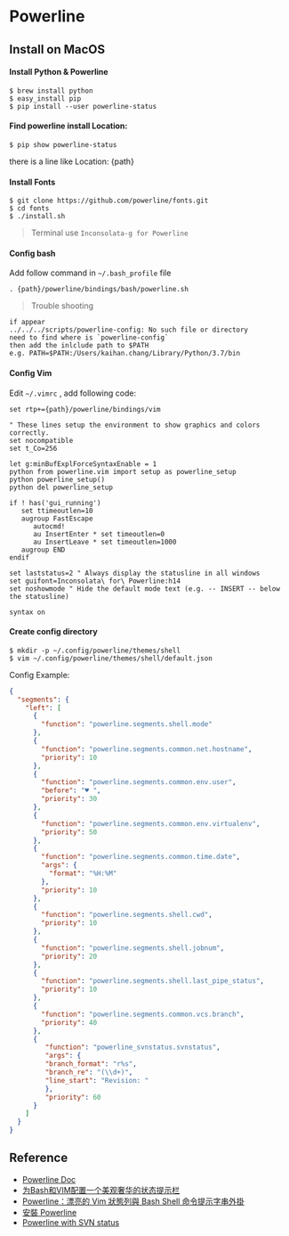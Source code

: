 # Powerline

## Install on MacOS

#### Install Python & Powerline

```
$ brew install python
$ easy_install pip
$ pip install --user powerline-status
```

#### Find powerline install Location: 
   
```
$ pip show powerline-status
```
there is a line like Location: {path}

#### Install Fonts

```
$ git clone https://github.com/powerline/fonts.git
$ cd fonts
$ ./install.sh
```

> Terminal use `Inconsolata-g for Powerline`

#### Config bash
Add follow command in `~/.bash_profile` file

```
. {path}/powerline/bindings/bash/powerline.sh
```
> Trouble shooting
 ```  
 if appear 
 ../../../scripts/powerline-config: No such file or directory
 need to find where is `powerline-config`
 then add the inlclude path to $PATH
 e.g. PATH=$PATH:/Users/kaihan.chang/Library/Python/3.7/bin
 ```

#### Config Vim

Edit `~/.vimrc` , add following code:

```vim
set rtp+={path}/powerline/bindings/vim

" These lines setup the environment to show graphics and colors correctly.
set nocompatible
set t_Co=256

let g:minBufExplForceSyntaxEnable = 1
python from powerline.vim import setup as powerline_setup
python powerline_setup()
python del powerline_setup

if ! has('gui_running')
   set ttimeoutlen=10
   augroup FastEscape
      autocmd!
      au InsertEnter * set timeoutlen=0
      au InsertLeave * set timeoutlen=1000
   augroup END
endif

set laststatus=2 " Always display the statusline in all windows
set guifont=Inconsolata\ for\ Powerline:h14
set noshowmode " Hide the default mode text (e.g. -- INSERT -- below the statusline)

syntax on
```

#### Create config directory

```
$ mkdir -p ~/.config/powerline/themes/shell
$ vim ~/.config/powerline/themes/shell/default.json
```

Config Example:

```json
{
  "segments": {
    "left": [
      {
        "function": "powerline.segments.shell.mode"
      },
      {
        "function": "powerline.segments.common.net.hostname",
        "priority": 10
      },
      {
        "function": "powerline.segments.common.env.user",
        "before": "♥ ",
        "priority": 30
      },
      {
        "function": "powerline.segments.common.env.virtualenv",
        "priority": 50
      },
      {
        "function": "powerline.segments.common.time.date",
        "args": {
          "format": "%H:%M"
        },
        "priority": 10
      },
      {
        "function": "powerline.segments.shell.cwd",
        "priority": 10
      },
      {
        "function": "powerline.segments.shell.jobnum",
        "priority": 20
      },
      {
        "function": "powerline.segments.shell.last_pipe_status",
        "priority": 10
      },
      {
        "function": "powerline.segments.common.vcs.branch",
        "priority": 40
      },
      {
         "function": "powerline_svnstatus.svnstatus",
         "args": {
         "branch_format": "r%s",
         "branch_re": "(\\d+)",
         "line_start": "Revision: "
         },
         "priority": 60
      }
    ]
  }
}
```

## Reference

* [Powerline Doc](https://powerline.readthedocs.io/en/latest/installation/osx.html)
* [为Bash和VIM配置一个美观奢华的状态提示栏](http://cenalulu.github.io/linux/mac-powerline/)
* [Powerline：漂亮的 Vim 狀態列與 Bash Shell 命令提示字串外掛](https://blog.gtwang.org/linux/powerline-adds-powerful-statuslines-and-prompts-to-vim-and-bash/)
* [安裝 Powerline](http://bearsu.logdown.com/posts/305312-install-the-powerline)
* [Powerline with SVN status](https://github.com/justinludwig/powerline-svnstatus)
